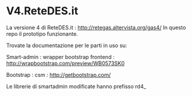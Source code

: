 V4.ReteDES.it
=============

La versione 4 di ReteDES.it : http://retegas.altervista.org/gas4/
In questo repo il prototipo funzionante.


Trovate la documentazione per le parti in uso su:

Smart-admin : wrapper bootstrap frontend :
http://wrapbootstrap.com/preview/WB0573SK0

Bootstrap : csm :
http://getbootstrap.com/

Le librerie di smartadmin modificate hanno prefisso rd4_


